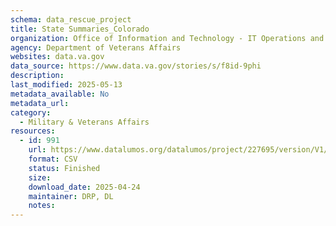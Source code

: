 ```yaml
---
schema: data_rescue_project 
title: State Summaries_Colorado
organization: Office of Information and Technology - IT Operations and Services (ITOPS)
agency: Department of Veterans Affairs
websites: data.va.gov
data_source: https://www.data.va.gov/stories/s/f8id-9phi
description: 
last_modified: 2025-05-13
metadata_available: No
metadata_url: 
category:
  - Military & Veterans Affairs 
resources:
  - id: 991
    url: https://www.datalumos.org/datalumos/project/227695/version/V1/view
    format: CSV
    status: Finished
    size: 
    download_date: 2025-04-24
    maintainer: DRP, DL
    notes: 
---
```

